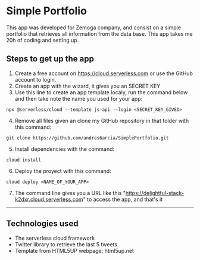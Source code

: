 # Simple Portfolio
This app was developed for Zemoga company, and consist on a simple portfolio that retrieves all information from the data base. This app takes me 20h of coding and setting up.


## Steps to get up the app
1. Create a free account on https://cloud.serverless.com or use the GitHub account to login.
2. Create an app with the wizard, it gives you an SECRET KEY 
3. Use this line to create an app template localy, run the command below and then take note the name you used for your app:
```CMD
npx @serverless/cloud --template js-api -—login <SECRET_KEY_GIVED>
```
4. Remove all files given an clone my GitHub repository in that folder with this command: 
```CMD
git clone https://github.com/andres6arcia/SimplePortfolio.git
```
5. Install dependencies with the command: 
```CMD
cloud install
```
6. Deploy the proyect with this command:
```CMD
cloud deploy <NAME_OF_YOUR_APP>
```
7. The command line gives you a URL like this "https://delightful-stack-k2dxr.cloud.serverless.com" to access the app, and that's it 
* * *

## Technologies used
* The serverless cloud framework
* Twitter library to retrieve the last 5 tweets.
* Template from HTML5UP webpage: html5up.net




